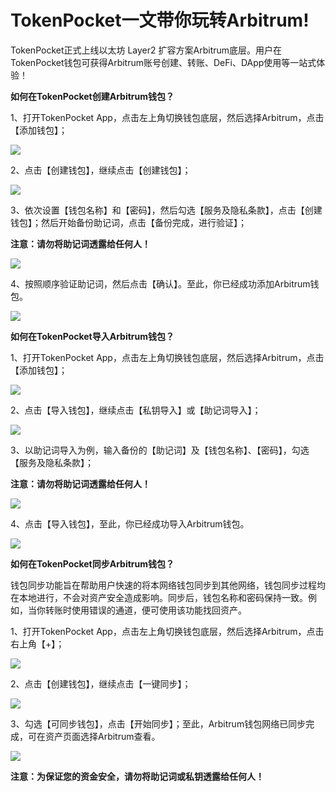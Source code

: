 # TokenPocket一文带你玩转Arbitrum!

TokenPocket正式上线以太坊 Layer2 扩容方案Arbitrum底层。用户在TokenPocket钱包可获得Arbitrum账号创建、转账、DeFi、DApp使用等一站式体验！

**如何在TokenPocket创建Arbitrum钱包？**

1、打开TokenPocket App，点击左上角切换钱包底层，然后选择Arbitrum，点击【添加钱包】；

![](<../../.gitbook/assets/1 (32).png>)

2、点击【创建钱包】，继续点击【创建钱包】；

![](<../../.gitbook/assets/2 (29).png>)

3、依次设置【钱包名称】和【密码】，然后勾选【服务及隐私条款】，点击【创建钱包】；然后开始备份助记词，点击【备份完成，进行验证】；

**注意：请勿将助记词透露给任何人！**

![](<../../.gitbook/assets/3 (23) (1).png>)

4、按照顺序验证助记词，然后点击【确认】。至此，你已经成功添加Arbitrum钱包。

![](<../../.gitbook/assets/4 (16) (1).png>)

**如何在TokenPocket导入Arbitrum钱包？**

1、打开TokenPocket App，点击左上角切换钱包底层，然后选择Arbitrum，点击【添加钱包】；

![](<../../.gitbook/assets/5 (12) (1).png>)

2、点击【导入钱包】，继续点击【私钥导入】或【助记词导入】；

![](<../../.gitbook/assets/6 (10).png>)

3、以助记词导入为例，输入备份的【助记词】及【钱包名称】、【密码】，勾选【服务及隐私条款】；

**注意：请勿将助记词透露给任何人！**

![](<../../.gitbook/assets/7 (6) (1).png>)

4、点击【导入钱包】，至此，你已经成功导入Arbitrum钱包。

![](<../../.gitbook/assets/8 (3).png>)

**如何在TokenPocket同步Arbitrum钱包？**

钱包同步功能旨在帮助用户快速的将本网络钱包同步到其他网络，钱包同步过程均在本地进行，不会对资产安全造成影响。同步后，钱包名称和密码保持一致。例如，当你转账时使用错误的通道，便可使用该功能找回资产。

1、打开TokenPocket App，点击左上角切换钱包底层，然后选择Arbitrum，点击右上角【+】；

![](<../../.gitbook/assets/9 (6).png>)

2、点击【创建钱包】，继续点击【一键同步】；

![](<../../.gitbook/assets/10 (4).png>)

3、勾选【可同步钱包】，点击【开始同步】；至此，Arbitrum钱包网络已同步完成，可在资产页面选择Arbitrum查看。

![](<../../.gitbook/assets/11 (3) (1).png>)

**注意：为保证您的资金安全，请勿将助记词或私钥透露给任何人！**

